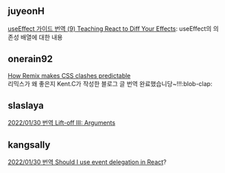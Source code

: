 <h2>juyeonH</h2><a href="https://www.notion.so/study66/A-Complete-Guide-to-useEffect-e4d7d28d98f442ddb3352e643140aea0#f2df95e2eb8e470dabbf8249835cff4c">useEffect 가이드 번역 (9) Teaching React to Diff Your Effects</a>: useEffect의 의존성 배열에 대한 내용<h2>onerain92</h2><a href="https://www.notion.so/study66/How-Remix-makes-CSS-clashes-predictable-f0fa90b38a624321b9fbaf36fa300267">How Remix makes CSS clashes predictable</a><br>리믹스가 왜 좋은지 Kent.C가 작성한 블로그 글 번역 완료했습니당~!!!:blob-clap:<h2>slaslaya</h2><a href="https://www.notion.so/study66/2022-01-16-Lift-off-III-Arguments-1eb0be4becad4b639a48f2af3dc7468a#9e6c871cdc144dc4bcb74021a690c5ed">2022/01/30 번역 Lift-off III: Arguments</a><h2>kangsally</h2><a href="https://www.notion.so/study66/22-01-30-Should-I-use-event-delegation-in-React-343b787dd2ba4a19a4474fbb94346d59">2022/01/30 번역 Should I use event delegation in React</a>?